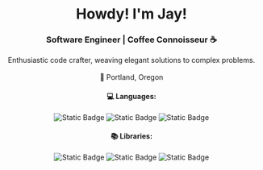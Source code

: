 <div align="center">
  <h1>Howdy! I'm Jay!</h1>
  <h3>Software Engineer | Coffee Connoisseur ☕</h3>
  Enthusiastic code crafter, weaving elegant solutions to complex problems.
  <br><br>🌲 Portland, Oregon 
  <h4>💻 Languages: </h4>
  <img alt="Static Badge" src="https://img.shields.io/badge/-python-%234B8BBE?style=flat&logoColor=FFFFFF">
  <img alt="Static Badge" src="https://img.shields.io/badge/-javascript-%23F7DF1E?style=flat&logoColor=FFFFFF">
  <img alt="Static Badge" src="https://img.shields.io/badge/-c%2B%2B-%2300599C?style=flat&logoColor=FFFFFF">
  <h4>📚 Libraries: </h4>
  <img alt="Static Badge" src="https://img.shields.io/badge/-React-%23071D51?style=flat&logo=React&logoColor=FFFFFF">
  <img alt="Static Badge" src="https://img.shields.io/badge/-DJANGO-%2310502C?style=flat&logo=Django&logoColor=FFFFFF">
  <img alt="Static Badge" src="https://img.shields.io/badge/-Next-%23000301?style=flat&logo=Next.js&logoColor=FFFFFF">
  
  
</div>

<!--
**jaysabe/jaysabe** is a ✨ _special_ ✨ repository because its `README.md` (this file) appears on your GitHub profile.

Here are some ideas to get you started:

- 🔭 I’m currently working on ...
- 🌱 I’m currently learning ...
- 👯 I’m looking to collaborate on ...
- 🤔 I’m looking for help with ...
- 💬 Ask me about ...
- 📫 How to reach me: ...
- 😄 Pronouns: ...
- ⚡ Fun fact: ...
-->

